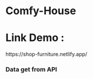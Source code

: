 # Comfy-House
<h1>Link Demo : </h1>
https://shop-furniture.netlify.app/

<h3>Data get from API </h3>

